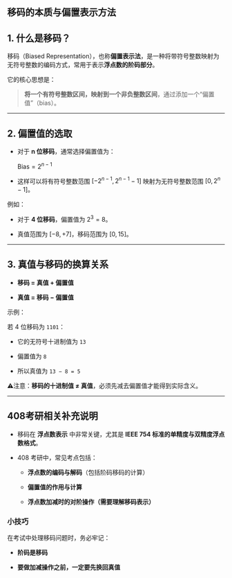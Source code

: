 
## 移码的本质与偏置表示方法

## 1. 什么是移码？

移码（Biased Representation），也称**偏置表示法**，是一种将带符号整数映射为无符号整数的编码方式，常用于表示**浮点数的阶码部分**。

它的核心思想是：

> **将一个有符号整数区间，映射到一个非负整数区间**，通过添加一个“偏置值”（bias）。

---

## 2. 偏置值的选取

- 对于 **n 位移码**，通常选择偏置值为：
    
    $\text{Bias} = 2^{n-1}$
- 这样可以将有符号整数范围 $[-2^{n-1}, 2^{n-1} - 1]$ 映射为无符号整数范围 $[0, 2^n - 1]$。
    

例如：

- 对于 **4 位移码**，偏置值为 $2^3 = 8$。
    
- 真值范围为 $[-8, +7]$，移码范围为 $[0, 15]$。
    

---

## 3. 真值与移码的换算关系

- **移码 = 真值 + 偏置值**
    
- **真值 = 移码 − 偏置值**
    

示例：

若 4 位移码为 `1101`：

- 它的无符号十进制值为 `13`
    
- 偏置值为 `8`
    
- 所以真值为 `13 − 8 = 5`
    

⚠️注意：**移码的十进制值 ≠ 真值**，必须先减去偏置值才能得到实际含义。

---

## 408考研相关补充说明

- 移码在 **浮点数表示** 中非常关键，尤其是 **IEEE 754 标准的单精度与双精度浮点数格式**。
    
- 408 考研中，常见考点包括：
    
    - **浮点数的编码与解码**（包括阶码移码的计算）
        
    - **偏置值的作用与计算**
        
    - **浮点数加减时的对阶操作（需要理解移码表示）**
        

### 小技巧

在考试中处理移码问题时，务必牢记：

- **阶码是移码**
    
- **要做加减操作之前，一定要先换回真值**
    